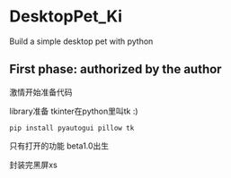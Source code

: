 # DesktopPet_Ki
Build a simple desktop pet with python 


## First phase: authorized by the author 
激情开始准备代码 

library准备 tkinter在python里叫tk :)

`pip install pyautogui pillow tk`

只有打开的功能 beta1.0出生

封装完黑屏xs
